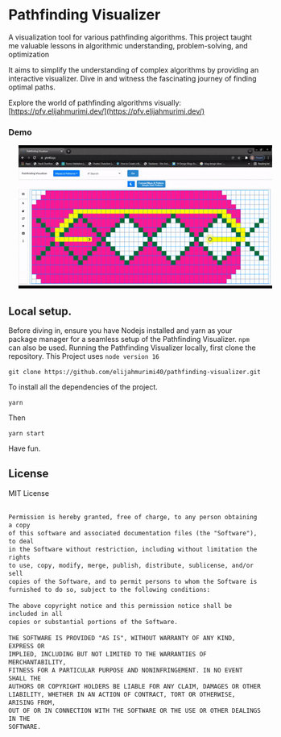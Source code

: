 # Pathfinding Visualizer

A visualization tool for various pathfinding algorithms.  This project taught me valuable lessons in algorithmic understanding, problem-solving, and optimization

It aims to simplify the understanding of complex algorithms by providing an interactive visualizer. Dive in and witness the fascinating journey of finding optimal paths. 

Explore the world of pathfinding algorithms visually: [https://pfv.elijahmurimi.dev/](https://pfv.elijahmurimi.dev/)

### Demo
<img 
	src="demo/pfv40.gif" 
	alt="Demo" hspace="20" />

 ## Local setup.
 Before diving in, ensure you have Nodejs installed and yarn as your package manager for a seamless setup of the Pathfinding Visualizer. `npm` can also be used. Running the Pathfinding Visualizer locally, first clone the repository. This Project uses `node version 16`

 	git clone https://github.com/elijahmurimi40/pathfinding-visualizer.git

  To install all the dependencies of the project.

  	yarn
Then

	yarn start

 Have fun.
## License

MIT License

```Copyright (c) 2021 fortie40

Permission is hereby granted, free of charge, to any person obtaining a copy
of this software and associated documentation files (the "Software"), to deal
in the Software without restriction, including without limitation the rights
to use, copy, modify, merge, publish, distribute, sublicense, and/or sell
copies of the Software, and to permit persons to whom the Software is
furnished to do so, subject to the following conditions:

The above copyright notice and this permission notice shall be included in all
copies or substantial portions of the Software.

THE SOFTWARE IS PROVIDED "AS IS", WITHOUT WARRANTY OF ANY KIND, EXPRESS OR
IMPLIED, INCLUDING BUT NOT LIMITED TO THE WARRANTIES OF MERCHANTABILITY,
FITNESS FOR A PARTICULAR PURPOSE AND NONINFRINGEMENT. IN NO EVENT SHALL THE
AUTHORS OR COPYRIGHT HOLDERS BE LIABLE FOR ANY CLAIM, DAMAGES OR OTHER
LIABILITY, WHETHER IN AN ACTION OF CONTRACT, TORT OR OTHERWISE, ARISING FROM,
OUT OF OR IN CONNECTION WITH THE SOFTWARE OR THE USE OR OTHER DEALINGS IN THE
SOFTWARE.
